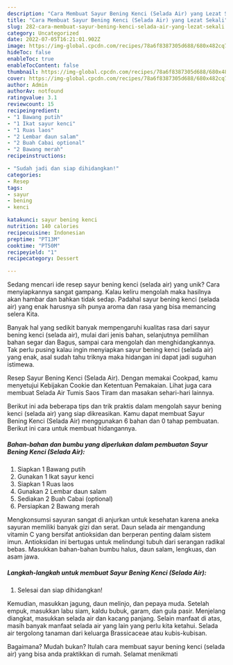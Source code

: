 ```yaml
---
description: "Cara Membuat Sayur Bening Kenci (Selada Air) yang Lezat Sekali"
title: "Cara Membuat Sayur Bening Kenci (Selada Air) yang Lezat Sekali"
slug: 282-cara-membuat-sayur-bening-kenci-selada-air-yang-lezat-sekali
category: Uncategorized
date: 2022-07-05T16:21:01.902Z
image: https://img-global.cpcdn.com/recipes/78a6f8387305d688/680x482cq70/sayur-bening-kenci-selada-air-foto-resep-utama.jpg
hideToc: false
enableToc: true
enableTocContent: false
thumbnail: https://img-global.cpcdn.com/recipes/78a6f8387305d688/680x482cq70/sayur-bening-kenci-selada-air-foto-resep-utama.jpg
cover: https://img-global.cpcdn.com/recipes/78a6f8387305d688/680x482cq70/sayur-bening-kenci-selada-air-foto-resep-utama.jpg
author: Admin
authorAv: notfound
ratingvalue: 3.1
reviewcount: 15
recipeingredient:
- "1 Bawang putih"
- "1 Ikat sayur kenci"
- "1 Ruas laos"
- "2 Lembar daun salam"
- "2 Buah Cabai optional"
- "2 Bawang merah"
recipeinstructions:

- "Sudah jadi dan siap dihidangkan!"
categories:
- Resep
tags:
- sayur
- bening
- kenci

katakunci: sayur bening kenci 
nutrition: 140 calories
recipecuisine: Indonesian
preptime: "PT13M"
cooktime: "PT50M"
recipeyield: "1"
recipecategory: Dessert

---
```





Sedang mencari ide resep sayur bening kenci (selada air) yang unik? Cara menyiapkannya sangat gampang. Kalau keliru mengolah maka hasilnya akan hambar dan bahkan tidak sedap. Padahal sayur bening kenci (selada air) yang enak harusnya sih punya aroma dan rasa yang bisa memancing selera Kita.





Banyak hal yang sedikit banyak mempengaruhi kualitas rasa dari sayur bening kenci (selada air), mulai dari jenis bahan, selanjutnya pemilihan bahan segar dan Bagus, sampai cara mengolah dan menghidangkannya. Tak perlu pusing kalau ingin menyiapkan sayur bening kenci (selada air) yang enak,      asal sudah tahu triknya maka hidangan ini dapat jadi suguhan istimewa.














Resep Sayur Bening Kenci (Selada Air). Dengan memakai Cookpad, kamu menyetujui Kebijakan Cookie dan Ketentuan Pemakaian. Lihat juga cara membuat Selada Air Tumis Saos Tiram dan masakan sehari-hari lainnya.






Berikut ini ada beberapa tips dan trik praktis dalam mengolah sayur bening kenci (selada air) yang siap dikreasikan. Kamu dapat membuat Sayur Bening Kenci (Selada Air) menggunakan 6 bahan dan 0 tahap pembuatan. Berikut ini cara untuk membuat hidangannya.

<!--inarticleads1-->

##### Bahan-bahan dan bumbu yang diperlukan dalam pembuatan Sayur Bening Kenci (Selada Air):

1. Siapkan 1 Bawang putih
1. Gunakan 1 Ikat sayur kenci
1. Siapkan 1 Ruas laos
1. Gunakan 2 Lembar daun salam
1. Sediakan 2 Buah Cabai (optional)
1. Persiapkan 2 Bawang merah


Mengkonsumsi sayuran sangat di anjurkan untuk kesehatan karena aneka sayuran memiliki banyak gizi dan serat. Daun selada air mengandung vitamin C yang bersifat antioksidan dan berperan penting dalam sistem imun. Antioksidan ini bertugas untuk melindungi tubuh dari serangan radikal bebas. Masukkan bahan-bahan bumbu halus, daun salam, lengkuas, dan asam jawa. 

<!--inarticleads2-->

##### Langkah-langkah untuk membuat Sayur Bening Kenci (Selada Air):


1. Selesai dan siap dihidangkan!

Kemudian, masukkan jagung, daun melinjo, dan pepaya muda. Setelah empuk, masukkan labu siam, kaldu bubuk, garam, dan gula pasir. Menjelang diangkat, masukkan selada air dan kacang panjang. Selain manfaat di atas, masih banyak manfaat selada air yang lain yang perlu kita ketahui. Selada air tergolong tanaman dari keluarga Brassicaceae atau kubis-kubisan. 

Bagaimana? Mudah bukan? Itulah cara membuat sayur bening kenci (selada air) yang bisa anda praktikkan di rumah. Selamat menikmati
